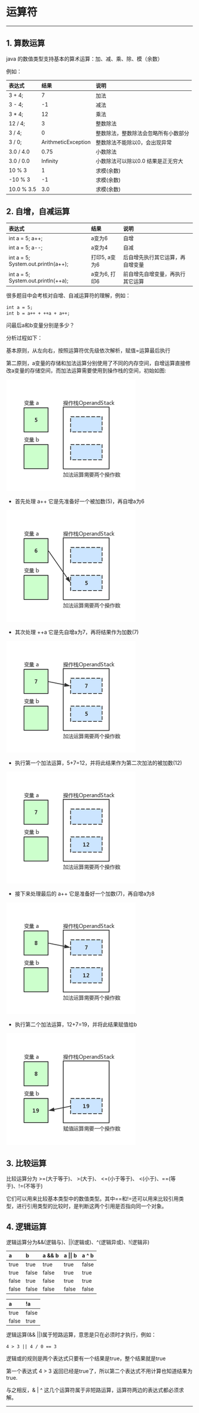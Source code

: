 # 运算符

---

## 1. 算数运算

java 的数值类型支持基本的算术运算：加、减、乘、除、模（余数）

例如：

| 表达式 | 结果 | 说明 |
| :--- | :--- | :--- |
| 3 + 4; | 7 | 加法 |
| 3 - 4; | -1 | 减法 |
| 3 \* 4; | 12 | 乘法 |
| 12 / 4; | 3 | 整数除法 |
| 3 / 4; | 0 | 整数除法，整数除法会忽略所有小数部分 |
| 3 / 0; | ArithmeticException | 整数除法不能除以0，会出现异常 |
| 3.0 / 4.0 | 0.75 | 小数除法 |
| 3.0 / 0.0 | Infinity | 小数除法可以除以0.0 结果是正无穷大 |
| 10 % 3 | 1 | 求模\(余数\) |
| -10 % 3 | -1 | 求模\(余数\) |
| 10.0 % 3.5 | 3.0 | 求模\(余数\) |

## 2. 自增，自减运算

| 表达式 | 结果 | 说明 |
| :--- | :--- | :--- |
| int a = 5; a++; | a变为6 | 自增 |
| int a = 5; a--; | a变为4 | 自减 |
| int a = 5; System.out.println\(a++\); | 打印5, a变为6 | 后自增先执行其它运算，再自增变量 |
| int a = 5; System.out.println\(++a\); | a变为6, 打印6 | 前自增先自增变量，再执行其它运算 |

很多题目中会考核对自增、自减运算符的理解，例如：

```
int a = 5;
int b = a++ + ++a + a++;
```

问最后a和b变量分别是多少？

分析过程如下：

基本原则，从左向右，按照运算符优先级依次解析，赋值=运算最后执行

第二原则，a变量的存储和加法运算分别使用了不同的内存空间，自增运算直接修改a变量的存储空间，而加法运算需要使用到操作栈的空间，初始如图:

![](/chapter_01/3_1.png)

* 首先处理 a++ 它是先准备好一个被加数\(5\)，再自增a为6

![](/chapter_01/3_2.png)

* 其次处理 ++a 它是先自增a为7，再将结果作为加数\(7\)

![](/chapter_01/3_3.png)

* 执行第一个加法运算，5+7=12，并将此结果作为第二次加法的被加数\(12\)

![](/chapter_01/3_4.png)

* 接下来处理最后的 a++ 它是准备好一个加数\(7\)，再自增a为8

![](/chapter_01/3_5.png)

* 执行第二个加法运算，12+7=19，并将此结果赋值给b

![](/chapter_01/3_6.png)

## 3. 比较运算

比较运算分为 >=(大于等于)、 >(大于)、 <=(小于等于)、 <(小于)、==(等于)、!=(不等于)

它们可以用来比较基本类型中的数值类型。其中==和!=还可以用来比较引用类型，进行引用类型的比较时，是判断这两个引用是否指向同一个对象。

## 4. 逻辑运算

逻辑运算分为&&(逻辑与)、||(逻辑或)、^(逻辑异或)、!(逻辑非)

| a | b | a && b | a \|\| b | a ^ b |
| :--- | :--- | :--- | :--- | :--- |
| true | true | true | true | false |
| true | false | false | true | true|
| false | true | false | true | true|
| false | false | false | false | false |

| a | !a |
| :--- | :--- |
| true | false |
| false | true |

逻辑运算(&& ||)属于短路运算，意思是只在必须时才执行，例如：
```
4 > 3 || 4 / 0 == 3
```
逻辑或的规则是两个表达式只要有一个结果是true，整个结果就是true

第一个表达式 4 > 3 返回已经是true了，所以第二个表达式不用计算也知道结果为true. 

与之相反，& | ^ 这几个运算符属于非短路运算，运算符两边的表达式都必须求解。

---



